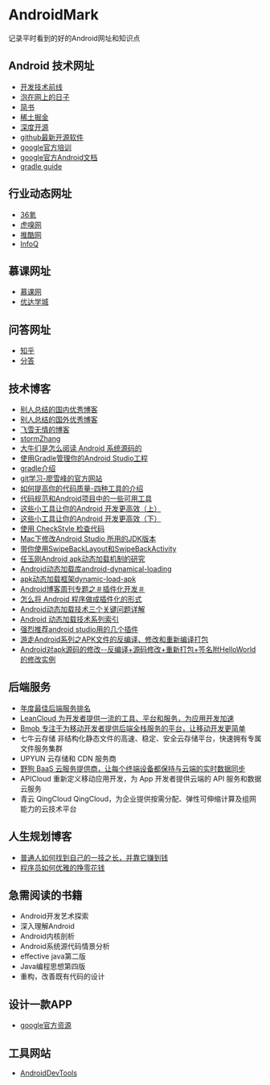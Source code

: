 # AndroidMark
记录平时看到的好的Android网址和知识点
## Android 技术网址
- [开发技术前线](http://www.devtf.cn/)
- [泡在网上的日子](http://www.jcodecraeer.com/)
- [简书](http://www.jianshu.com/)
- [稀土掘金](http://gold.xitu.io/#/)
- [深度开源](http://www.open-open.com/)
- [github最新开源软件](https://android-arsenal.com/)
- [google官方培训](https://developer.android.com/training/index.html)
- [google官方Android文档](https://developer.android.com/reference/packages.html)
- [gradle guide](http://avatarqing.github.io/Gradle-Plugin-User-Guide-Chinese-Verision/introduction/README.html)

## 行业动态网址
- [36氪](http://36kr.com/)
- [虎嗅网](http://www.huxiu.com/)
- [推酷网](http://course.tuicool.com/)
- [InfoQ](http://www.infoq.com/cn/)

## 慕课网址
- [慕课网](http://www.imooc.com/)
- [优达学城](https://cn.udacity.com/)

## 问答网址
- [知乎](http://www.zhihu.com/)
- [分答](http://fd.zaih.com/)

## 技术博客
- [别人总结的国内优秀博客](https://github.com/android-cn/android-dev-cn)
- [别人总结的国外优秀博客](https://github.com/android-cn/android-dev-com)
- [飞雪无情的博客](http://www.flysnow.org/)
- [stormZhang](http://stormzhang.com/)
- [大牛们是怎么阅读 Android 系统源码的](https://www.zhihu.com/question/19759722)
- [使用Gradle管理你的Android Studio工程](http://www.flysnow.org/2015/03/30/manage-your-android-project-with-gradle.html)
- [gradle介绍](https://github.com/rujews/android-tech-docs/blob/master/new-build-system/user-guide/README.md)
- [git学习-廖雪峰的官方网站](http://www.liaoxuefeng.com/)
- [如何提高你的代码质量-四种工具的介绍](http://www.devtf.cn/?p=790)
- [代码规范和Android项目中的一些可用工具](http://tech.glowing.com/cn/dai-ma-gui-fan-he-androidxiang-mu-zhong-de-xie-ke-yong-gong-ju/)
- [这些小工具让你的Android 开发更高效（上）](http://www.jianshu.com/p/a63700cb7720)
- [这些小工具让你的Android 开发更高效（下）](http://www.jianshu.com/p/03136bdb1e50)
- [使用 CheckStyle 检查代码](http://gudong.name/2016/04/07/checkstyle.html)
- [Mac下修改Android Studio 所用的JDK版本](http://www.jianshu.com/p/d8d1d72d0248)
- [带你使用SwipeBackLayout和SwipeBackActivity](http://www.jianshu.com/p/92b884d8471c)
- [任玉刚Android apk动态加载机制的研究](http://blog.csdn.net/singwhatiwanna/article/details/22597587)
- [Android动态加载库android-dynamical-loading](https://github.com/kaedea/android-dynamical-loading)
- [apk动态加载框架dynamic-load-apk](https://github.com/singwhatiwanna/dynamic-load-apk)
- [Android博客周刊专题之＃插件化开发＃](http://www.androidblog.cn/index.php/Index/detail/id/16)
- [怎么将 Android 程序做成插件化的形式](https://www.zhihu.com/question/19981105)
- [Android动态加载技术三个关键问题详解](http://www.infoq.com/cn/articles/android-dynamic-loading)
- [Android 动态加载技术系列索引](http://gold.xitu.io/entry/566109fd00b01b7852c1cc9d)
- [强烈推荐android studio用的几个插件](http://blog.csdn.net/liang5630/article/details/46366901)
- [游走Android系列之APK文件的反编译、修改和重新编译打包](http://blog.csdn.net/hr1986sd/article/details/8997392)
- [Android对apk源码的修改--反编译+源码修改+重新打包+签名附HelloWorld的修改实例](http://blog.csdn.net/lucherr/article/details/39896549)

## 后端服务
- [年度最佳后端服务排名](https://next.36kr.com/posts/collections/507)
- [LeanCloud 为开发者提供一流的工具、平台和服务，为应用开发加速](https://leancloud.cn/)
- [Bmob 专注于为移动开发者提供后端全栈服务的平台，让移动开发更简单](http://www.bmob.cn/?utm_source=next.36kr.com)
- 七牛云存储 非结构化静态文件的高速、稳定、安全云存储平台，快速拥有专属文件服务集群
- UPYUN 云存储和 CDN 服务商
- [野狗 BaaS 云服务提供商，让每个终端设备都保持与云端的实时数据同步]()
- APICloud 重新定义移动应用开发，为 App 开发者提供云端的 API 服务和数据云服务
- 青云 QingCloud QingCloud，为企业提供按需分配、弹性可伸缩计算及组网能力的云技术平台

## 人生规划博客
- [普通人如何找到自己的一技之长，并靠它赚到钱](http://www.jianshu.com/p/a233e5d10c80)
- [程序员如何优雅的挣零花钱](https://github.com/gupengcheng/howto-make-more-money)

## 急需阅读的书籍
- Android开发艺术探索
- 深入理解Android
- Android内核剖析
- Android系统源代码情景分析
- effective java第二版
- Java编程思想第四版
- 重构，改善既有代码的设计

## 设计一款APP
- [google官方资源](https://developer.android.com/design/index.html)

## 工具网站
- [AndroidDevTools](http://www.androiddevtools.cn/)
